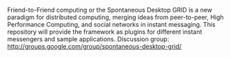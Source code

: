 Friend-to-Friend computing or the Spontaneous Desktop GRID is a new paradigm for distributed computing, merging ideas from peer-to-peer,  High Performance Computing, and social networks in instant messaging.
This repository will provide the framework as plugins for different instant messengers and sample applications.
Discussion group: http://groups.google.com/group/spontaneous-desktop-grid/